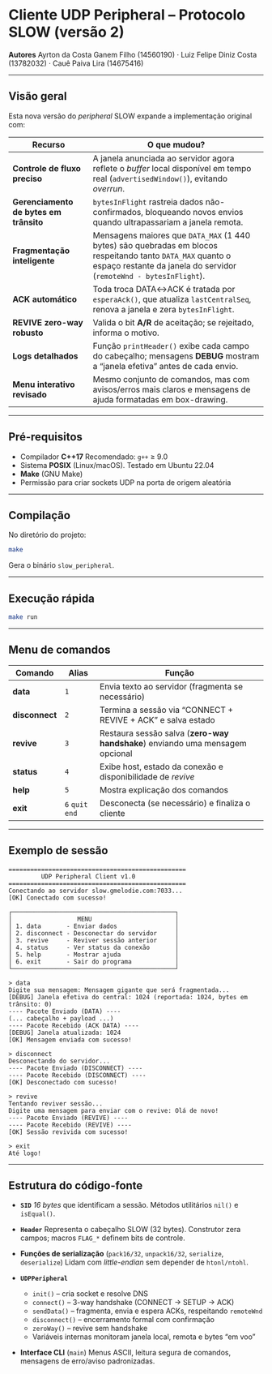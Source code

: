 # Cliente **UDP Peripheral** – Protocolo **SLOW** (versão 2)

**Autores**
Ayrton da Costa Ganem Filho (14560190) · Luiz Felipe Diniz Costa (13782032) · Cauê Paiva Lira (14675416)

---

## Visão geral

Esta nova versão do *peripheral* SLOW expande a implementação original com:

| Recurso                                | O que mudou?                                                                                                                                                                      |
| -------------------------------------- | --------------------------------------------------------------------------------------------------------------------------------------------------------------------------------- |
| **Controle de fluxo preciso**          | A janela anunciada ao servidor agora reflete o *buffer* local disponível em tempo real (`advertisedWindow()`), evitando *overrun*.                                                |
| **Gerenciamento de bytes em trânsito** | `bytesInFlight` rastreia dados não-confirmados, bloqueando novos envios quando ultrapassariam a janela remota.                                                                    |
| **Fragmentação inteligente**           | Mensagens maiores que `DATA_MAX` (1 440 bytes) são quebradas em blocos respeitando tanto `DATA_MAX` quanto o espaço restante da janela do servidor (`remoteWnd - bytesInFlight`). |
| **ACK automático**                     | Toda troca DATA↔ACK é tratada por `esperaAck()`, que atualiza `lastCentralSeq`, renova a janela e zera `bytesInFlight`.                                                           |
| **REVIVE zero-way robusto**            | Valida o bit **A/R** de aceitação; se rejeitado, informa o motivo.                                                                                                                |
| **Logs detalhados**                    | Função `printHeader()` exibe cada campo do cabeçalho; mensagens **DEBUG** mostram a “janela efetiva” antes de cada envio.                                                         |
| **Menu interativo revisado**           | Mesmo conjunto de comandos, mas com avisos/erros mais claros e mensagens de ajuda formatadas em box-drawing.                                                                      |

---

## Pré-requisitos

* Compilador **C++17**
  Recomendado: `g++` ≥ 9.0
* Sistema **POSIX** (Linux/macOS). Testado em Ubuntu 22.04
* **Make** (GNU Make)
* Permissão para criar sockets UDP na porta de origem aleatória

---

## Compilação

No diretório do projeto:

```bash
make
```

Gera o binário `slow_peripheral`.

---

## Execução rápida


```bash
make run           
```

---

## Menu de comandos

| Comando        | Alias            | Função                                                                        |
| -------------- | ---------------- | ----------------------------------------------------------------------------- |
| **data**       | `1`              | Envia texto ao servidor (fragmenta se necessário)                             |
| **disconnect** | `2`              | Termina a sessão via “CONNECT + REVIVE + ACK” e salva estado                  |
| **revive**     | `3`              | Restaura sessão salva (**zero-way handshake**) enviando uma mensagem opcional |
| **status**     | `4`              | Exibe host, estado da conexão e disponibilidade de *revive*                   |
| **help**       | `5`              | Mostra explicação dos comandos                                                |
| **exit**       | `6` `quit` `end` | Desconecta (se necessário) e finaliza o cliente                               |

---

## Exemplo de sessão

```text
=================================================
         UDP Peripheral Client v1.0
=================================================
Conectando ao servidor slow.gmelodie.com:7033...
[OK] Conectado com sucesso!

┌─────────────────────────────────────────────┐
│                  MENU                       │
│ 1. data       - Enviar dados                │
│ 2. disconnect - Desconectar do servidor     │
│ 3. revive     - Reviver sessão anterior     │
│ 4. status     - Ver status da conexão       │
│ 5. help       - Mostrar ajuda               │
│ 6. exit       - Sair do programa            │
└─────────────────────────────────────────────┘

> data
Digite sua mensagem: Mensagem gigante que será fragmentada...
[DEBUG] Janela efetiva do central: 1024 (reportada: 1024, bytes em trânsito: 0)
---- Pacote Enviado (DATA) ----
(... cabeçalho + payload ...)
---- Pacote Recebido (ACK DATA) ----
[DEBUG] Janela atualizada: 1024
[OK] Mensagem enviada com sucesso!

> disconnect
Desconectando do servidor...
---- Pacote Enviado (DISCONNECT) ----
---- Pacote Recebido (DISCONNECT) ----
[OK] Desconectado com sucesso!

> revive
Tentando reviver sessão...
Digite uma mensagem para enviar com o revive: Olá de novo!
---- Pacote Enviado (REVIVE) ----
---- Pacote Recebido (REVIVE) ----
[OK] Sessão revivida com sucesso!

> exit
Até logo!
```

---

## Estrutura do código-fonte

* **`SID`**
  *16 bytes* que identificam a sessão. Métodos utilitários `nil()` e `isEqual()`.

* **`Header`**
  Representa o cabeçalho SLOW (32 bytes). Construtor zera campos; macros `FLAG_*` definem bits de controle.

* **Funções de serialização** (`pack16/32`, `unpack16/32`, `serialize`, `deserialize`)
  Lidam com *little-endian* sem depender de `htonl/ntohl`.

* **`UDPPeripheral`**

  * `init()` – cria socket e resolve DNS
  * `connect()` – 3-way handshake (CONNECT → SETUP → ACK)
  * `sendData()` – fragmenta, envia e espera ACKs, respeitando `remoteWnd`
  * `disconnect()` – encerramento formal com confirmação
  * `zeroWay()` – revive sem handshake
  * Variáveis internas monitoram janela local, remota e bytes “em voo”

* **Interface CLI** (`main`)
  Menus ASCII, leitura segura de comandos, mensagens de erro/aviso padronizadas.

